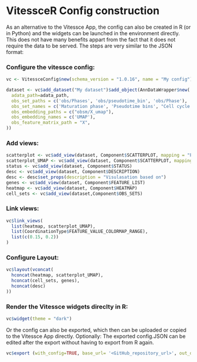 # VitessceR Config construction

As an alternative to the Vitessce App, the config can also be created in R (or in Python) and the widgets can be launched in the environment directly. This does not have many benefits appart from the fact that it does not require the data to be served.
The steps are very similar to the JSON format:

### Configure the vitessce config:

```r
vc <- VitessceConfig$new(schema_version = "1.0.16", name = "My config")

dataset <- vc$add_dataset("My dataset")$add_object(AnnDataWrapper$new(
  adata_path=adata_path,
  obs_set_paths = c('obs/Phases', 'obs/pseudotime_bin', 'obs/Phase'),
  obs_set_names = c('Maturation phase', 'Pseudotime bins', "Cell cycle phase"),
  obs_embedding_paths = c("obsm/X_umap"),
  obs_embedding_names = c('UMAP'),
  obs_feature_matrix_path = "X",
))

```

### Add views:

```r
scatterplot <- vc$add_view(dataset, Component$SCATTERPLOT, mapping = "PCA")
scatterplot_UMAP <- vc$add_view(dataset, Component$SCATTERPLOT, mapping = 'UMAP')
status <- vc$add_view(dataset, Component$STATUS)
desc <- vc$add_view(dataset, Component$DESCRIPTION)
desc <- desc$set_props(description = "Visulasation based on")
genes <- vc$add_view(dataset, Component$FEATURE_LIST)
heatmap <- vc$add_view(dataset, Component$HEATMAP)
cell_sets <- vc$add_view(dataset,Component$OBS_SETS)

```

### Link views:

```r
vc$link_views(
  list(heatmap, scatterplot_UMAP),
  list(CoordinationType$FEATURE_VALUE_COLORMAP_RANGE),
  list(c(0.15, 0.2))
)

```

### Configure Layout:

```r
vc$layout(vconcat(
  hconcat(heatmap, scatterplot_UMAP),
  hconcat(cell_sets, genes),
  hconcat(desc)
))

```

### Render the Vitessce widgets direclty in R:

```r
vc$widget(theme = "dark")

```

Or the config can also be exported, which then can be uploaded or copied to the Vitessce App directly. Optionally: The exported config.JSON can be edited after the export without having to export from R again.

```r
vc$export (with_config=TRUE, base_url= '<GitHub_repository_url>', out_dir = './export_zfish
```
